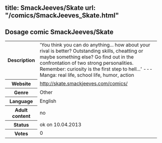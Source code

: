 title: SmackJeeves/Skate
url: "/comics/SmackJeeves_Skate.html"
---
Dosage comic SmackJeeves/Skate
-----------------------------------------

<table class="comicinfo">
<tr>
<th>Description</th><td>'You think you can do anything... how about your rival is better? Outstanding skills, cheatting or maybe something else? Go find out in the confrontation of two strong personalities. Remember: curiosity is the first step to hell...' --- Manga: real life, school life, humor, action</td>
</tr>
<tr>
<th>Website</th><td><a href="http://skate.smackjeeves.com/comics/">http://skate.smackjeeves.com/comics/</a></td>
</tr>
<tr>
<th>Genre</th><td>Other</td>
</tr>
<tr>
<th>Language</th><td>English</td>
</tr>
<tr>
<th>Adult content</th><td>no</td>
</tr>
<tr>
<th>Status</th><td>ok on 10.04.2013</td>
</tr>
<tr>
<th>Votes</th><td>0</div></td>
</tr>
</table>
